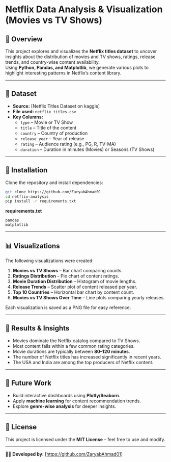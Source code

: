 
# Netflix Data Analysis & Visualization (Movies vs TV Shows)

## 📌 Overview
This project explores and visualizes the **Netflix titles dataset** to uncover insights about the distribution of movies and TV shows, ratings, release trends, and country-wise content availability.  
Using **Python, Pandas, and Matplotlib**, we generate various plots to highlight interesting patterns in Netflix’s content library.

---

## 📂 Dataset
- **Source:** [Netflix Titles Dataset on kaggle]  
- **File used:** `netflix_titles.csv`  
- **Key Columns:**
  - `type` – Movie or TV Show  
  - `title` – Title of the content  
  - `country` – Country of production  
  - `release_year` – Year of release  
  - `rating` – Audience rating (e.g., PG, R, TV-MA)  
  - `duration` – Duration in minutes (Movies) or Seasons (TV Shows)  

---

## 🔧 Installation
Clone the repository and install dependencies:
```bash
git clone https://github.com/ZaryabAhmad01
cd netflix-analysis
pip install -r requirements.txt
````

**requirements.txt**

```
pandas
matplotlib
```

---

## 📊 Visualizations

The following visualizations were created:

1. **Movies vs TV Shows** – Bar chart comparing counts.
2. **Ratings Distribution** – Pie chart of content ratings.
3. **Movie Duration Distribution** – Histogram of movie lengths.
4. **Release Trends** – Scatter plot of content released per year.
5. **Top 10 Countries** – Horizontal bar chart by content count.
6. **Movies vs TV Shows Over Time** – Line plots comparing yearly releases.

Each visualization is saved as a PNG file for easy reference.

---

## 🚀 Results & Insights

* Movies dominate the Netflix catalog compared to TV Shows.
* Most content falls within a few common rating categories.
* Movie durations are typically between **80–120 minutes**.
* The number of Netflix titles has increased significantly in recent years.
* The USA and India are among the top producers of Netflix content.

---

## 📌 Future Work

* Build interactive dashboards using **Plotly/Seaborn**.
* Apply **machine learning** for content recommendation trends.
* Explore **genre-wise analysis** for deeper insights.

---

## 📜 License

This project is licensed under the **MIT License** – feel free to use and modify.

---

👨‍💻 **Developed by:** \[https://github.com/ZaryabAhmad01]
